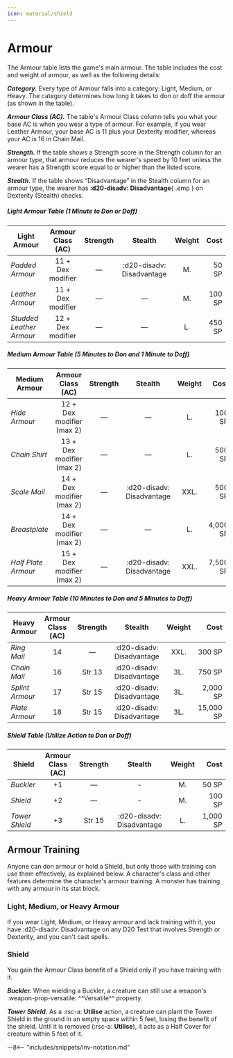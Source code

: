 ```yaml
---
icon: material/shield
---
```


# Armour

The Armour table lists the game's main armour. The table includes the cost and weight of armour, as well as the following details:

***Category.*** Every type of Armour falls into a category: Light, Medium, or Heavy. The category determines how long it takes to don or doff the armour (as shown in the table).

***Armour Class (AC).*** The table's Armour Class column tells you what your base AC is when you wear a type of armour. For example, if you wear Leather Armour, your base AC is 11 plus your Dexterity modifier, whereas your AC is 16 in Chain Mail.

***Strength.*** If the table shows a Strength score in the Strength column for an armour type, that armour reduces the wearer's speed by 10 feet unless the wearer has a Strength score equal to or higher than the listed score.

***Stealth.*** If the table shows “Disadvantage” in the Stealth column for an armour type, the wearer has **:d20-disadv: Disadvantage**{ .emp } on Dexterity (Stealth) checks.

##### Light Armour Table (1 Minute to Don or Doff)

| Light Armour | Armour Class (AC) | Strength | Stealth | Weight | Cost |
|---|:-:|:-:|:-:|:-:|--:|
| *Padded Armour* | 11 + Dex modifier | — | :d20-disadv: Disadvantage | M. | 50 SP |
| *Leather Armour* | 11 + Dex modifier | — | — | M. | 100 SP |
| *Studded Leather Armour* | 12 + Dex modifier | — | — | L. | 450 SP |

##### Medium Armour Table (5 Minutes to Don and 1 Minute to Doff)

| Medium Armour | Armour Class (AC) | Strength | Stealth | Weight | Cost |
|---|:-:|:-:|:-:|:-:|--:|
| *Hide Armour* | 12 + Dex modifier (max 2) | — | — | L. | 100 SP |
| *Chain Shirt* | 13 + Dex modifier (max 2) | — | — | L. | 500 SP |
| *Scale Mail* | 14 + Dex modifier (max 2) | — | :d20-disadv: Disadvantage | XXL. | 500 SP |
| *Breastplate* | 14 + Dex modifier (max 2) | — | — | L. | 4,000 SP |
| *Half Plate Armour* | 15 + Dex modifier (max 2) | — | :d20-disadv: Disadvantage | XXL. | 7,500 SP |

##### Heavy Armour Table (10 Minutes to Don and 5 Minutes to Doff)

| Heavy Armour | Armour Class (AC) | Strength | Stealth | Weight | Cost |
|---|:-:|:-:|:-:|:-:|--:|
| *Ring Mail* | 14 | — | :d20-disadv: Disadvantage | XXL. | 300 SP |
| *Chain Mail* | 16 | Str 13 | :d20-disadv: Disadvantage | 3L. | 750 SP |
| *Splint Armour* | 17 | Str 15 | :d20-disadv: Disadvantage | 3L. | 2,000 SP |
| *Plate Armour* | 18 | Str 15 | :d20-disadv: Disadvantage | 3L. | 15,000 SP |

##### Shield Table (Utilize Action to Don or Doff)

| Shield  | Armour Class (AC) | Strength | Stealth | Weight | Cost |
|---|:-:|:-:|:-:|:-:|--:|
| *Buckler* | +1 | — | - | M. | 50 SP |
| *Shield* | +2 | — | - | M. | 100 SP |
| *Tower Shield* | +3 | Str 15 | :d20-disadv: Disadvantage | L. | 1,000 SP |

## Armour Training

Anyone can don armour or hold a Shield, but only those with training can use them effectively, as explained below. A character's class and other features determine the character's armour training. A monster has training with any armour in its stat block.

### Light, Medium, or Heavy Armour

If you wear Light, Medium, or Heavy armour and lack training with it, you have :d20-disadv: Disadvantage on any D20 Test that involves Strength or Dexterity, and you can't cast spells.

### Shield

You gain the Armour Class benefit of a Shield only if you have training with it.

***Buckler.*** When wielding a Buckler, a creature can still use a weapon's :weapon-prop-versatile: ^^Versatile^^ property.

***Tower Shield.*** As a :rsc-a: **Utilise** action, a creature can plant the Tower Shield in the ground in an empty space within 5 feet, losing the benefit of the shield. Until it is removed (:rsc-a: **Utilise**), it acts as a Half Cover for creature within 5 feet of it.

--8<-- "includes/snippets/inv-notation.md"
